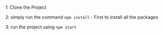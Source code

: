 

1: Clone the Project 

2: simply run the command    `npm install`  - First to install all the packages
   
3: run the project using   `npm start`
   








